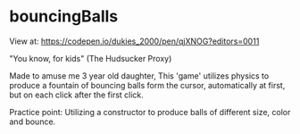 # bouncingBalls

View at: https://codepen.io/dukies_2000/pen/qjXNOG?editors=0011

"You know, for kids" (The Hudsucker Proxy)

Made to amuse me 3 year old daughter, This 'game' utilizes physics to produce a fountain of bouncing balls form the cursor, automatically at first, but on each click after the first click.

Practice point: Utilizing a constructor to produce balls of different size, color and bounce.
